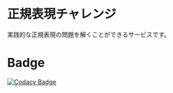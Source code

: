 # 正規表現チャレンジ

実践的な正規表現の問題を解くことができるサービスです。

# Badge

[![Codacy Badge](https://app.codacy.com/project/badge/Grade/70cdb1a815474bf0ad371b6d569e6763)](https://app.codacy.com/gh/ishi720/regex-challenge/dashboard?utm_source=gh&utm_medium=referral&utm_content=&utm_campaign=Badge_grade)
